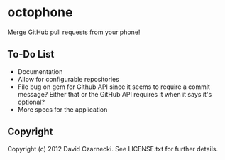 # octophone

Merge GitHub pull requests from your phone!

## To-Do List

* Documentation
* Allow for configurable repositories
* File bug on gem for Github API since it seems to require a commit message? Either that or the GitHub API requires it when it says it's optional?
* More specs for the application


## Copyright

Copyright (c) 2012 David Czarnecki. See LICENSE.txt for further details.